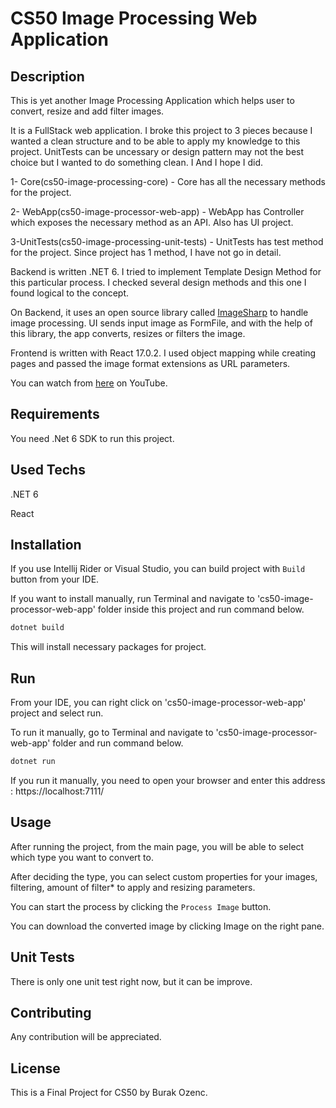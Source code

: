 # CS50 Image Processing Web Application

## Description

This is yet another Image Processing Application which helps user to convert, resize and add filter images.

It is a FullStack web application. I broke this project to 3 pieces because I wanted a clean structure and to be able to apply my knowledge to this project. UnitTests can be uncessary or design pattern may not the best choice but I wanted to do something clean. I And I hope I did.

1- Core(cs50-image-processing-core) - Core has all the necessary methods for the project. 

2- WebApp(cs50-image-processor-web-app) - WebApp has Controller which exposes the necessary method as an API.  Also has UI project.

3-UnitTests(cs50-image-processing-unit-tests) - UnitTests has test method for the project. Since project has 1 method, I have not go in detail.

Backend is written .NET 6. I tried to implement Template Design Method for this particular process. I checked several design methods and this one I found logical to the concept. 

On Backend, it uses an open source library called [ImageSharp](https://github.com/SixLabors/ImageSharp) to handle image processing. UI sends input image as FormFile, and with the help of this library, the app converts, resizes or filters the image.


Frontend is written with React 17.0.2. I used object mapping while creating pages and passed the image format extensions as URL parameters.


You can watch from [here](https://youtu.be/yqeECEexK-M) on YouTube.


## Requirements
You need .Net 6 SDK to run this project.


## Used Techs
.NET 6

React




## Installation

If you use Intellij Rider or Visual Studio, you can build project with `Build` button from your IDE. 

If you want to install manually, run Terminal and navigate to 'cs50-image-processor-web-app' folder inside this project and run command below.
```bash
dotnet build
```

This will install necessary packages for project.



## Run

From your IDE, you can right click on 'cs50-image-processor-web-app' project and select run.

To run it manually, go to Terminal and navigate to 'cs50-image-processor-web-app' folder and run command below.

```bash
dotnet run
```
If you run it manually, you need to open your browser and enter this address : https://localhost:7111/

## Usage

After running the project, from the main page, you will be able to select which type you want to convert to.

After deciding the type, you can select custom properties for your images, filtering, amount of filter* to apply and resizing parameters.

You can start the process by clicking the `Process Image` button.

You can download the converted image by clicking Image on the right pane.


## Unit Tests
There is only one unit test right now, but it can be improve.


## Contributing

Any contribution will be appreciated.

## License

This is a Final Project for CS50 by Burak Ozenc.
